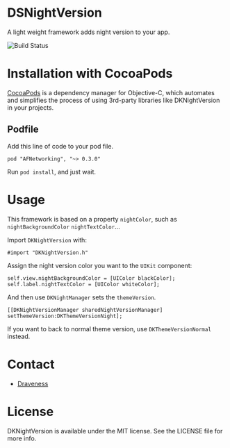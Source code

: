 # DSNightVersion
A light weight framework adds night version to your app.

![Build Status](https://travis-ci.org/Draveness/DKNightVersion.svg?branch=0.3.0)

# Installation with CocoaPods

[CocoaPods](https://cocoapods.org/) is a dependency manager for Objective-C, which automates and simplifies the process of using 3rd-party libraries like DKNightVersion in your projects.

## Podfile

Add this line of code to your pod file.

```
pod "AFNetworking", "~> 0.3.0"
```

Run `pod install`, and just wait.

# Usage

This framework is based on a property `nightColor`, such as `nightBackgroundColor` `nightTextColor`...

Import `DKNightVersion` with:

```
#import "DKNightVersion.h"
```

Assign the night version color you want to the `UIKit` component:

```
self.view.nightBackgroundColor = [UIColor blackColor];
self.label.nightTextColor = [UIColor whiteColor];
```

And then use `DKNightManager` sets the `themeVersion`.

```
[[DKNightVersionManager sharedNightVersionManager] setThemeVersion:DKThemeVersionNight];
```

If you want to back to normal theme version, use `DKThemeVersionNormal` instead.

# Contact

- [Draveness](http://github.com/draveness)

# License

DKNightVersion is available under the MIT license. See the LICENSE file for more info.